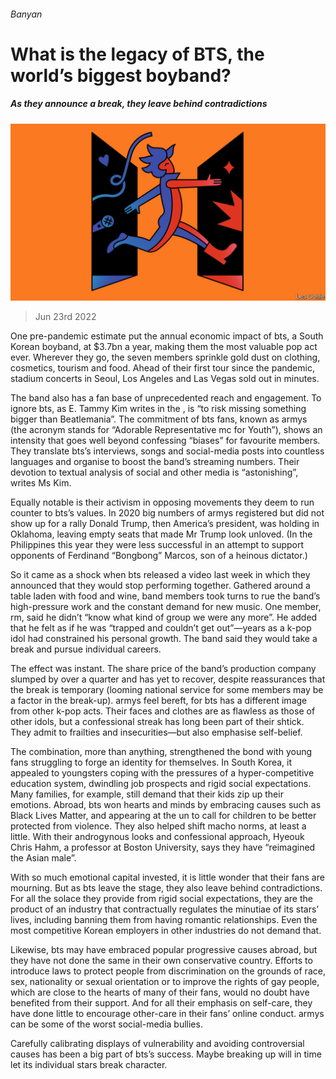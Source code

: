 ###### Banyan

# What is the legacy of BTS, the world’s biggest boyband? 

##### As they announce a break, they leave behind contradictions 

![image](images/20220625_ASD010.jpg) 

> Jun 23rd 2022 

One pre-pandemic estimate put the annual economic impact of bts, a South Korean boyband, at $3.7bn a year, making them the most valuable pop act ever. Wherever they go, the seven members sprinkle gold dust on clothing, cosmetics, tourism and food. Ahead of their first tour since the pandemic, stadium concerts in Seoul, Los Angeles and Las Vegas sold out in minutes.

The band also has a fan base of unprecedented reach and engagement. To ignore bts, as E. Tammy Kim writes in the , is “to risk missing something bigger than Beatlemania”. The commitment of bts fans, known as armys (the acronym stands for “Adorable Representative mc for Youth”), shows an intensity that goes well beyond confessing “biases” for favourite members. They translate bts’s interviews, songs and social-media posts into countless languages and organise to boost the band’s streaming numbers. Their devotion to textual analysis of social and other media is “astonishing”, writes Ms Kim. 

Equally notable is their activism in opposing movements they deem to run counter to bts’s values. In 2020 big numbers of armys registered but did not show up for a rally Donald Trump, then America’s president, was holding in Oklahoma, leaving empty seats that made Mr Trump look unloved. (In the Philippines this year they were less successful in an attempt to support opponents of Ferdinand “Bongbong” Marcos, son of a heinous dictator.)

So it came as a shock when bts released a video last week in which they announced that they would stop performing together. Gathered around a table laden with food and wine, band members took turns to rue the band’s high-pressure work and the constant demand for new music. One member, rm, said he didn’t “know what kind of group we were any more”. He added that he felt as if he was “trapped and couldn’t get out”—years as a k-pop idol had constrained his personal growth. The band said they would take a break and pursue individual careers.

The effect was instant. The share price of the band’s production company slumped by over a quarter and has yet to recover, despite reassurances that the break is temporary (looming national service for some members may be a factor in the break-up). armys feel bereft, for bts has a different image from other k-pop acts. Their faces and clothes are as flawless as those of other idols, but a confessional streak has long been part of their shtick. They admit to frailties and insecurities—but also emphasise self-belief. 

The combination, more than anything, strengthened the bond with young fans struggling to forge an identity for themselves. In South Korea, it appealed to youngsters coping with the pressures of a hyper-competitive education system, dwindling job prospects and rigid social expectations. Many families, for example, still demand that their kids zip up their emotions. Abroad, bts won hearts and minds by embracing causes such as Black Lives Matter, and appearing at the un to call for children to be better protected from violence. They also helped shift macho norms, at least a little. With their androgynous looks and confessional approach, Hyeouk Chris Hahm, a professor at Boston University, says they have “reimagined the Asian male”. 

With so much emotional capital invested, it is little wonder that their fans are mourning. But as bts leave the stage, they also leave behind contradictions. For all the solace they provide from rigid social expectations, they are the product of an industry that contractually regulates the minutiae of its stars’ lives, including banning them from having romantic relationships. Even the most competitive Korean employers in other industries do not demand that. 

Likewise, bts may have embraced popular progressive causes abroad, but they have not done the same in their own conservative country. Efforts to introduce laws to protect people from discrimination on the grounds of race, sex, nationality or sexual orientation or to improve the rights of gay people, which are close to the hearts of many of their fans, would no doubt have benefited from their support. And for all their emphasis on self-care, they have done little to encourage other-care in their fans’ online conduct. armys can be some of the worst social-media bullies.

Carefully calibrating displays of vulnerability and avoiding controversial causes has been a big part of bts’s success. Maybe breaking up will in time let its individual stars break character.





